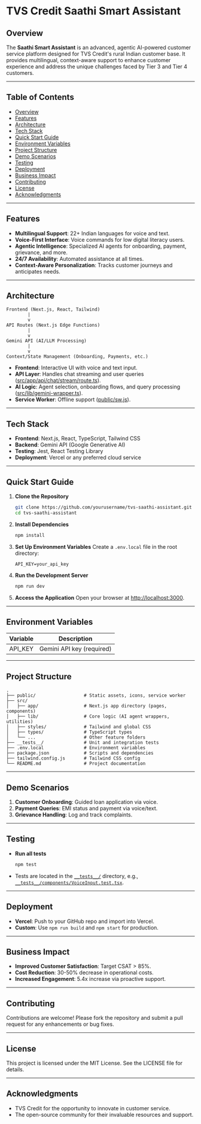 # TVS Credit Saathi Smart Assistant

## Overview
The **Saathi Smart Assistant** is an advanced, agentic AI-powered customer service platform designed for TVS Credit's rural Indian customer base. It provides multilingual, context-aware support to enhance customer experience and address the unique challenges faced by Tier 3 and Tier 4 customers.

---

## Table of Contents
- [Overview](#overview)
- [Features](#features)
- [Architecture](#architecture)
- [Tech Stack](#tech-stack)
- [Quick Start Guide](#quick-start-guide)
- [Environment Variables](#environment-variables)
- [Project Structure](#project-structure)
- [Demo Scenarios](#demo-scenarios)
- [Testing](#testing)
- [Deployment](#deployment)
- [Business Impact](#business-impact)
- [Contributing](#contributing)
- [License](#license)
- [Acknowledgments](#acknowledgments)

---

## Features
- **Multilingual Support**: 22+ Indian languages for voice and text.
- **Voice-First Interface**: Voice commands for low digital literacy users.
- **Agentic Intelligence**: Specialized AI agents for onboarding, payment, grievance, and more.
- **24/7 Availability**: Automated assistance at all times.
- **Context-Aware Personalization**: Tracks customer journeys and anticipates needs.

---

## Architecture

```
Frontend (Next.js, React, Tailwind)
        |
        v
API Routes (Next.js Edge Functions)
        |
        v
Gemini API (AI/LLM Processing)
        |
        v
Context/State Management (Onboarding, Payments, etc.)
```

- **Frontend**: Interactive UI with voice and text input.
- **API Layer**: Handles chat streaming and user queries ([src/app/api/chat/stream/route.ts](src/app/api/chat/stream/route.ts)).
- **AI Logic**: Agent selection, onboarding flows, and query processing ([src/lib/gemini-wrapper.ts](src/lib/gemini-wrapper.ts)).
- **Service Worker**: Offline support ([public/sw.js](public/sw.js)).

---

## Tech Stack
- **Frontend**: Next.js, React, TypeScript, Tailwind CSS
- **Backend**: Gemini API (Google Generative AI)
- **Testing**: Jest, React Testing Library
- **Deployment**: Vercel or any preferred cloud service

---

## Quick Start Guide

1. **Clone the Repository**
   ```bash
   git clone https://github.com/yourusername/tvs-saathi-assistant.git
   cd tvs-saathi-assistant
   ```

2. **Install Dependencies**
   ```bash
   npm install
   ```

3. **Set Up Environment Variables**
   Create a `.env.local` file in the root directory:
   ```
   API_KEY=your_api_key
   ```

4. **Run the Development Server**
   ```bash
   npm run dev
   ```

5. **Access the Application**
   Open your browser at [http://localhost:3000](http://localhost:3000).

---

## Environment Variables

| Variable   | Description                |
|------------|----------------------------|
| API_KEY    | Gemini API key (required)  |

---

## Project Structure

```
.
├── public/                  # Static assets, icons, service worker
├── src/
│   ├── app/                 # Next.js app directory (pages, components)
│   ├── lib/                 # Core logic (AI agent wrappers, utilities)
│   ├── styles/              # Tailwind and global CSS
│   ├── types/               # TypeScript types
│   └── ...                  # Other feature folders
├── __tests__/               # Unit and integration tests
├── .env.local               # Environment variables
├── package.json             # Scripts and dependencies
├── tailwind.config.js       # Tailwind CSS config
└── README.md                # Project documentation
```

---

## Demo Scenarios

1. **Customer Onboarding**: Guided loan application via voice.
2. **Payment Queries**: EMI status and payment via voice/text.
3. **Grievance Handling**: Log and track complaints.

---

## Testing

- **Run all tests**
  ```bash
  npm test
  ```
- Tests are located in the [`__tests__/`](__tests/) directory, e.g., [`__tests__/components/VoiceInput.test.tsx`](__tests__/components/VoiceInput.test.tsx).

---

## Deployment

- **Vercel**: Push to your GitHub repo and import into Vercel.
- **Custom**: Use `npm run build` and `npm start` for production.

---

## Business Impact

- **Improved Customer Satisfaction**: Target CSAT > 85%.
- **Cost Reduction**: 30-50% decrease in operational costs.
- **Increased Engagement**: 5.4x increase via proactive support.

---

## Contributing

Contributions are welcome! Please fork the repository and submit a pull request for any enhancements or bug fixes.

---

## License

This project is licensed under the MIT License. See the LICENSE file for details.

---

## Acknowledgments

- TVS Credit for the opportunity to innovate in customer service.
- The open-source community for their invaluable resources and support.